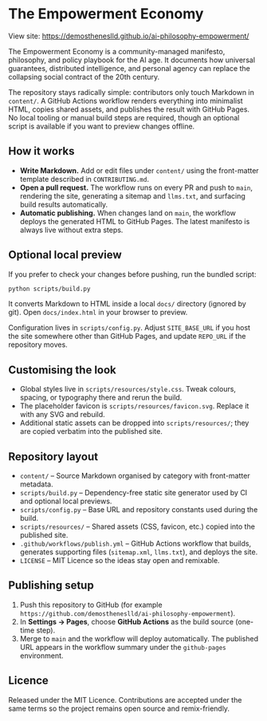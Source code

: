 # The Empowerment Economy

View site: https://demostheneslld.github.io/ai-philosophy-empowerment/

The Empowerment Economy is a community-managed manifesto, philosophy, and policy playbook for the AI age. It documents how universal guarantees, distributed intelligence, and personal agency can replace the collapsing social contract of the 20th century.

The repository stays radically simple: contributors only touch Markdown in `content/`. A GitHub Actions workflow renders everything into minimalist HTML, copies shared assets, and publishes the result with GitHub Pages. No local tooling or manual build steps are required, though an optional script is available if you want to preview changes offline.

## How it works

- **Write Markdown.** Add or edit files under `content/` using the front-matter template described in `CONTRIBUTING.md`.
- **Open a pull request.** The workflow runs on every PR and push to `main`, rendering the site, generating a sitemap and `llms.txt`, and surfacing build results automatically.
- **Automatic publishing.** When changes land on `main`, the workflow deploys the generated HTML to GitHub Pages. The latest manifesto is always live without extra steps.

## Optional local preview

If you prefer to check your changes before pushing, run the bundled script:

```bash
python scripts/build.py
```

It converts Markdown to HTML inside a local `docs/` directory (ignored by git). Open `docs/index.html` in your browser to preview.

Configuration lives in `scripts/config.py`. Adjust `SITE_BASE_URL` if you host the site somewhere other than GitHub Pages, and update `REPO_URL` if the repository moves.

## Customising the look

- Global styles live in `scripts/resources/style.css`. Tweak colours, spacing, or typography there and rerun the build.
- The placeholder favicon is `scripts/resources/favicon.svg`. Replace it with any SVG and rebuild.
- Additional static assets can be dropped into `scripts/resources/`; they are copied verbatim into the published site.

## Repository layout

- `content/` – Source Markdown organised by category with front-matter metadata.
- `scripts/build.py` – Dependency-free static site generator used by CI and optional local previews.
- `scripts/config.py` – Base URL and repository constants used during the build.
- `scripts/resources/` – Shared assets (CSS, favicon, etc.) copied into the published site.
- `.github/workflows/publish.yml` – GitHub Actions workflow that builds, generates supporting files (`sitemap.xml`, `llms.txt`), and deploys the site.
- `LICENSE` – MIT Licence so the ideas stay open and remixable.

## Publishing setup

1. Push this repository to GitHub (for example `https://github.com/demostheneslld/ai-philosophy-empowerment`).
2. In **Settings → Pages**, choose **GitHub Actions** as the build source (one-time step).
3. Merge to `main` and the workflow will deploy automatically. The published URL appears in the workflow summary under the `github-pages` environment.

## Licence

Released under the MIT Licence. Contributions are accepted under the same terms so the project remains open source and remix-friendly.
